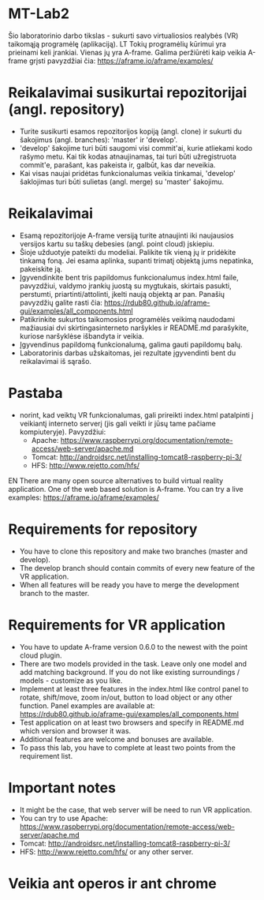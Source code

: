 # MT-Lab2

Šio laboratorinio darbo tikslas - sukurti savo virtualiosios realybės (VR) taikomąją programėlę (aplikaciją).
LT
Tokių programėlių kūrimui yra prieinami keli įrankiai. Vienas jų yra A-frame. Galima peržiūrėti kaip veikia A-frame grįsti pavyzdžiai čia: https://aframe.io/aframe/examples/
# Reikalavimai susikurtai repozitorijai (angl. repository)
  - Turite susikurti esamos repozitorijos kopiją (angl. clone) ir sukurti du šakojimus (angl. branches): 'master' ir 'develop'.
  - 'develop' šakojime turi būti saugomi visi commit'ai, kurie atliekami kodo rašymo metu. Kai tik kodas atnaujinamas, tai turi būti užregistruota commit'e, parašant, kas pakeista ir, galbūt, kas dar neveikia.
  - Kai visas naujai pridėtas funkcionalumas veikia tinkamai, 'develop' šaklojimas turi būti sulietas (angl. merge) su 'master' šakojimu.
 
# Reikalavimai 
  - Esamą repozitorijoje A-frame versiją turite atnaujinti iki naujausios versijos kartu su taškų debesies (angl. point cloud) įskiepiu.
  - Šioje užduotyje pateikti du modeliai. Palikite tik vieną jų ir pridėkite tinkamą foną. Jei esama aplinka, supanti trimatį objektą jums nepatinka, pakeiskite ją.
  - Įgyvendinkite bent tris papildomus funkcionalumus index.html faile, pavyzdžiui, valdymo įrankių juostą su mygtukais, skirtais pasukti, perstumti, priartinti/attolinti, įkelti naują objektą ar pan. Panašių pavyzdžių galite rasti čia: https://rdub80.github.io/aframe-gui/examples/all_components.html
  - Patikrinkite sukurtos taikomosios programėlės veikimą naudodami mažiausiai dvi skirtingasinterneto naršykles ir README.md parašykite, kuriose naršyklėse išbandyta ir veikia.
  - Įgyvendinus papildomą funkcionalumą, galima gauti papildomų balų.
  - Laboratorinis darbas užskaitomas, jei rezultate įgyvendinti bent du reikalavimai iš sąrašo.
# Pastaba
  - norint, kad veiktų VR funkcionalumas, gali prireikti index.html patalpinti į veikiantį interneto serverį (jis gali veikti ir jūsų tame pačiame kompiuteryje). Pavyzdžiui:
    - Apache: https://www.raspberrypi.org/documentation/remote-access/web-server/apache.md 
    - Tomcat: http://androidsrc.net/installing-tomcat8-raspberry-pi-3/ 
    - HFS: http://www.rejetto.com/hfs/ 
  
EN
There are many open source alternatives to build virtual reality application. One of the web based solution is A-frame. You can try a live examples: https://aframe.io/aframe/examples/

# Requirements for repository
  - You have to clone this repository and make two branches (master and develop).
  - The develop branch should contain commits of every new feature of the VR application.
  - When all features will be ready you have to merge the development branch to the master.

# Requirements for VR application
  - You have to update A-frame version 0.6.0 to the newest with the point cloud plugin.
  - There are two models provided in the task. Leave only one model and add matching background. If you do not like existing surroundings / models - customize as you like.
  - Implement at least three features in the index.html like control panel to rotate, shift/move, zoom in/out, button to load object or any other function. Panel examples are available at: https://rdub80.github.io/aframe-gui/examples/all_components.html
  - Test application on at least two browsers and specify in README.md which version and browser it was.
  - Additional features are welcome and bonuses are available.
  - To pass this lab, you have to complete at least two points from the requirement list.  
  
# Important notes
  - It might be the case, that web server will be need to run VR application. 
  - You can try to use Apache: https://www.raspberrypi.org/documentation/remote-access/web-server/apache.md 
  - Tomcat: http://androidsrc.net/installing-tomcat8-raspberry-pi-3/ 
  - HFS: http://www.rejetto.com/hfs/ or any other server.


# Veikia ant operos ir ant chrome
